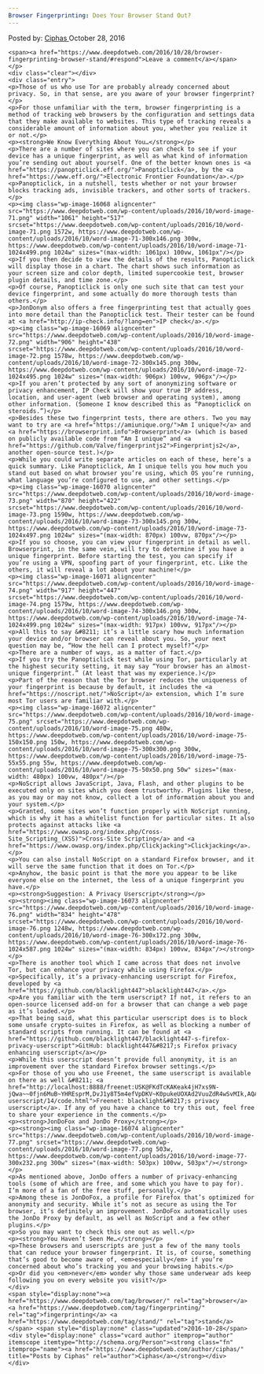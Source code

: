 ```yaml
---
Browser Fingerprinting: Does Your Browser Stand Out?
---
```

<article class="post-listing post-16067 post type-post status-publish format-standard has-post-thumbnail hentry  tag-browser tag-fingerprinting tag-stand">
    <div class="post-inner">
        <span>Posted by: <a href="https://www.deepdotweb.com/author/ciphas/" title="">Ciphas </a></span>
    <span>October 28, 2016</span>
    
    <span><a href="https://www.deepdotweb.com/2016/10/28/browser-fingerprinting-browser-stand/#respond">Leave a comment</a></span>
    </p>
    <div class="clear"></div>
    <div class="entry">
    <p>Those of us who use Tor are probably already concerned about privacy. So, in that sense, are you aware of your browser fingerprint?</p>
    <p>For those unfamiliar with the term, browser fingerprinting is a method of tracking web browsers by the configuration and settings data that they make available to websites. This type of tracking reveals a considerable amount of information about you, whether you realize it or not.</p>
    <p><strong>We Know Everything About You…</strong></p>
    <p>There are a number of sites where you can check to see if your device has a unique fingerprint, as well as what kind of information you’re sending out about yourself. One of the better known ones is <a href="https://panopticlick.eff.org/">Panopticlick</a>, by the <a href="https://www.eff.org/">Electronic Frontier Foundation</a>.</p>
    <p>Panopticlick, in a nutshell, tests whether or not your browser blocks tracking ads, invisible trackers, and other sorts of trackers.</p>
    <p><img class="wp-image-16068 aligncenter" src="https://www.deepdotweb.com/wp-content/uploads/2016/10/word-image-71.png" width="1061" height="517" srcset="https://www.deepdotweb.com/wp-content/uploads/2016/10/word-image-71.png 1572w, https://www.deepdotweb.com/wp-content/uploads/2016/10/word-image-71-300x146.png 300w, https://www.deepdotweb.com/wp-content/uploads/2016/10/word-image-71-1024x499.png 1024w" sizes="(max-width: 1061px) 100vw, 1061px"/></p>
    <p>If you then decide to view the details of the results, Panopticlick will display those in a chart. The chart shows such information as your screen size and color depth, limited supercookie test, browser plugin details, and time zone.</p>
    <p>Of course, Panopticlick is only one such site that can test your device fingerprint, and some actually do more thorough tests than others.</p>
    <p>JonDonym also offers a free fingerprinting test that actually goes into more detail than the Panopticlick test. Their tester can be found at <a href="http://ip-check.info/?lang=en">IP check</a>.</p>
    <p><img class="wp-image-16069 aligncenter" src="https://www.deepdotweb.com/wp-content/uploads/2016/10/word-image-72.png" width="906" height="438" srcset="https://www.deepdotweb.com/wp-content/uploads/2016/10/word-image-72.png 1578w, https://www.deepdotweb.com/wp-content/uploads/2016/10/word-image-72-300x145.png 300w, https://www.deepdotweb.com/wp-content/uploads/2016/10/word-image-72-1024x495.png 1024w" sizes="(max-width: 906px) 100vw, 906px"/></p>
    <p>If you aren’t protected by any sort of anonymizing software or privacy enhancement, IP Check will show your true IP address, location, and user-agent (web browser and operating system), among other information. (Someone I know described this as “Panopticlick on steroids.”)</p>
    <p>Besides these two fingerprint tests, there are others. Two you may want to try are <a href="https://amiunique.org/">Am I unique?</a> and <a href="https://browserprint.info">Browserprint</a> (which is based on publicly available code from “Am I unique” and <a href="https://github.com/Valve/fingerprintjs2">Fingerprintjs2</a>, another open-source test.)</p>
    <p>While you could write separate articles on each of these, here’s a quick summary. Like Panopticlick, Am I unique tells you how much you stand out based on what browser you’re using, which OS you’re running, what language you’re configured to use, and other settings.</p>
    <p><img class="wp-image-16070 aligncenter" src="https://www.deepdotweb.com/wp-content/uploads/2016/10/word-image-73.png" width="870" height="422" srcset="https://www.deepdotweb.com/wp-content/uploads/2016/10/word-image-73.png 1590w, https://www.deepdotweb.com/wp-content/uploads/2016/10/word-image-73-300x145.png 300w, https://www.deepdotweb.com/wp-content/uploads/2016/10/word-image-73-1024x497.png 1024w" sizes="(max-width: 870px) 100vw, 870px"/></p>
    <p>If you so choose, you can view your fingerprint in detail as well. Browserprint, in the same vein, will try to determine if you have a unique fingerprint. Before starting the test, you can specify if you’re using a VPN, spoofing part of your fingerprint, etc. Like the others, it will reveal a lot about your machine!</p>
    <p><img class="wp-image-16071 aligncenter" src="https://www.deepdotweb.com/wp-content/uploads/2016/10/word-image-74.png" width="917" height="447" srcset="https://www.deepdotweb.com/wp-content/uploads/2016/10/word-image-74.png 1579w, https://www.deepdotweb.com/wp-content/uploads/2016/10/word-image-74-300x146.png 300w, https://www.deepdotweb.com/wp-content/uploads/2016/10/word-image-74-1024x499.png 1024w" sizes="(max-width: 917px) 100vw, 917px"/></p>
    <p>All this to say &#8211; it’s a little scary how much information your device and/or browser can reveal about you. So, your next question may be, “How the hell can I protect myself?”</p>
    <p>There are a number of ways, as a matter of fact.</p>
    <p>If you try the Panopticlick test while using Tor, particularly at the highest security setting, it may say “Your browser has an almost-unique fingerprint.” (At least that was my experience.)</p>
    <p>Part of the reason that the Tor browser reduces the uniqueness of your fingerprint is because by default, it includes the <a href="https://noscript.net/">NoScript</a> extension, which I’m sure most Tor users are familiar with.</p>
    <p><img class="wp-image-16072 aligncenter" src="https://www.deepdotweb.com/wp-content/uploads/2016/10/word-image-75.png" srcset="https://www.deepdotweb.com/wp-content/uploads/2016/10/word-image-75.png 480w, https://www.deepdotweb.com/wp-content/uploads/2016/10/word-image-75-150x150.png 150w, https://www.deepdotweb.com/wp-content/uploads/2016/10/word-image-75-300x300.png 300w, https://www.deepdotweb.com/wp-content/uploads/2016/10/word-image-75-55x55.png 55w, https://www.deepdotweb.com/wp-content/uploads/2016/10/word-image-75-50x50.png 50w" sizes="(max-width: 480px) 100vw, 480px"/></p>
    <p>NoScript allows JavaScript, Java, Flash, and other plugins to be executed only on sites which you deem trustworthy. Plugins like these, as you may or may not know, collect a lot of information about you and your system.</p>
    <p>Granted, some sites won’t function properly with NoScript running, which is why it has a whitelist function for particular sites. It also protects against attacks like <a href="https://www.owasp.org/index.php/Cross-Site_Scripting_(XSS)">Cross-Site Scripting</a> and <a href="https://www.owasp.org/index.php/Clickjacking">Clickjacking</a>.</p>
    <p>You can also install NoScript on a standard Firefox browser, and it will serve the same function that it does on Tor.</p>
    <p>Anyhow, the basic point is that the more you appear to be like everyone else on the internet, the less of a unique fingerprint you have.</p>
    <p><strong>Suggestion: A Privacy Userscript</strong></p>
    <p><strong><img class="wp-image-16073 aligncenter" src="https://www.deepdotweb.com/wp-content/uploads/2016/10/word-image-76.png" width="834" height="478" srcset="https://www.deepdotweb.com/wp-content/uploads/2016/10/word-image-76.png 1248w, https://www.deepdotweb.com/wp-content/uploads/2016/10/word-image-76-300x172.png 300w, https://www.deepdotweb.com/wp-content/uploads/2016/10/word-image-76-1024x587.png 1024w" sizes="(max-width: 834px) 100vw, 834px"/></strong></p>
    <p>There is another tool which I came across that does not involve Tor, but can enhance your privacy while using Firefox.</p>
    <p>Specifically, it’s a privacy-enhancing userscript for Firefox, developed by <a href="https://github.com/blacklight447">blacklight447</a>.</p>
    <p>Are you familiar with the term userscript? If not, it refers to an open-source licensed add-on for a browser that can change a web page as it’s loaded.</p>
    <p>That being said, what this particular userscript does is to block some unsafe crypto-suites in Firefox, as well as blocking a number of standard scripts from running. It can be found at <a href="https://github.com/blacklight447/blacklight447-s-firefox-privacy-userscript">GitHub: blacklight447&#8217;s Firefox privacy enhancing userscript</a></p>
    <p>While this userscript doesn’t provide full anonymity, it is an improvement over the standard Firefox browser settings.</p>
    <p>For those of you who use Freenet, the same userscript is available on there as well &#8211; <a href="http://localhost:8888/freenet:USK@FKdTcKAKeak4jH7xs9N-jQwa~~0fjn6MuB~YHREsprM,DvJ1y8T5m4efVpDKV~K0pukeUOXAd2VuuZdR4wSvMIk,AQACAAE/blacklight%27s-userscript/14/code.html">Freenet: blacklight&#8217;s privacy userscript</a>. If any of you have a chance to try this out, feel free to share your experience in the comments.</p>
    <p><strong>JonDoFox and JonDo Proxy</strong></p>
    <p><strong><img class="wp-image-16074 aligncenter" src="https://www.deepdotweb.com/wp-content/uploads/2016/10/word-image-77.png" srcset="https://www.deepdotweb.com/wp-content/uploads/2016/10/word-image-77.png 503w, https://www.deepdotweb.com/wp-content/uploads/2016/10/word-image-77-300x232.png 300w" sizes="(max-width: 503px) 100vw, 503px"/></strong></p>
    <p>As mentioned above, JonDo offers a number of privacy-enhancing tools (some of which are free, and some which you have to pay for). I’m more of a fan of the free stuff, personally.</p>
    <p>Among these is JonDoFox, a profile for Firefox that’s optimized for anonymity and security. While it’s not as secure as using the Tor browser, it’s definitely an improvement. JonDoFox automatically uses the JonDo Proxy by default, as well as NoScript and a few other plugins.</p>
    <p>So you may want to check this one out as well.</p>
    <p><strong>You Haven’t Seen Me…</strong></p>
    <p>These browsers and userscripts are just a few of the many tools that can reduce your browser fingerprint. It is, of course, something that’s good to become aware of, <em>especially</em> if you’re concerned about who’s tracking you and your browsing habits.</p>
    <p>Or did you <em>never</em> wonder why those same underwear ads keep following you on every website you visit?</p>
    </div>
    <span style="display:none"><a href="https://www.deepdotweb.com/tag/browser/" rel="tag">browser</a> <a href="https://www.deepdotweb.com/tag/fingerprinting/" rel="tag">fingerprinting</a> <a href="https://www.deepdotweb.com/tag/stand/" rel="tag">stand</a></span> <span style="display:none" class="updated">2016-10-28</span>
    <div style="display:none" class="vcard author" itemprop="author" itemscope itemtype="http://schema.org/Person"><strong class="fn" itemprop="name"><a href="https://www.deepdotweb.com/author/ciphas/" title="Posts by Ciphas" rel="author">Ciphas</a></strong></div>
    </div>
</article>

